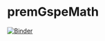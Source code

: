 # premGspeMath
[![Binder](https://mybinder.org/badge_logo.svg)](https://mybinder.org/v2/gh/fredericfoulon/premGspeMath/main?labpath=Accueil_Python.ipynb)
